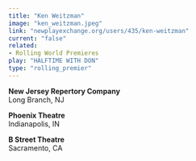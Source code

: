 ```yaml
---
title: "Ken Weitzman"
image: "ken_weitzman.jpeg"
link: "newplayexchange.org/users/435/ken-weitzman"
current: "false"
related:
- Rolling World Premieres
play: "HALFTIME WITH DON"
type: "rolling_premier"
---
```


**New Jersey Repertory Company**\
Long Branch, NJ

**Phoenix Theatre**\
Indianapolis, IN

**B Street Theatre**\
Sacramento, CA
